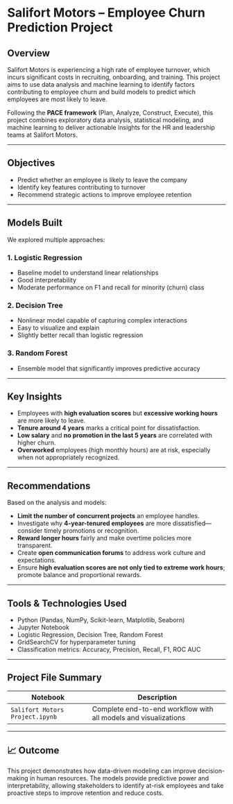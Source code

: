 # Salifort Motors – Employee Churn Prediction Project

## Overview

Salifort Motors is experiencing a high rate of employee turnover, which incurs significant costs in recruiting, onboarding, and training. This project aims to use data analysis and machine learning to identify factors contributing to employee churn and build models to predict which employees are most likely to leave.

Following the **PACE framework** (Plan, Analyze, Construct, Execute), this project combines exploratory data analysis, statistical modeling, and machine learning to deliver actionable insights for the HR and leadership teams at Salifort Motors.

---

## Objectives

- Predict whether an employee is likely to leave the company
- Identify key features contributing to turnover
- Recommend strategic actions to improve employee retention

---

## Models Built

We explored multiple approaches:

### 1. **Logistic Regression**
- Baseline model to understand linear relationships
- Good interpretability
- Moderate performance on F1 and recall for minority (churn) class

### 2. **Decision Tree**
- Nonlinear model capable of capturing complex interactions
- Easy to visualize and explain
- Slightly better recall than logistic regression

### 3. **Random Forest**
- Ensemble model that significantly improves predictive accuracy

---

## Key Insights

- Employees with **high evaluation scores** but **excessive working hours** are more likely to leave.
- **Tenure around 4 years** marks a critical point for dissatisfaction.
- **Low salary** and **no promotion in the last 5 years** are correlated with higher churn.
- **Overworked** employees (high monthly hours) are at risk, especially when not appropriately recognized.

---

## Recommendations

Based on the analysis and models:

- **Limit the number of concurrent projects** an employee handles.
- Investigate why **4-year-tenured employees** are more dissatisfied—consider timely promotions or recognition.
- **Reward longer hours** fairly and make overtime policies more transparent.
- Create **open communication forums** to address work culture and expectations.
- Ensure **high evaluation scores are not only tied to extreme work hours**; promote balance and proportional rewards.

---

## Tools & Technologies Used

- Python (Pandas, NumPy, Scikit-learn, Matplotlib, Seaborn)
- Jupyter Notebook
- Logistic Regression, Decision Tree, Random Forest
- GridSearchCV for hyperparameter tuning
- Classification metrics: Accuracy, Precision, Recall, F1, ROC AUC

---

## Project File Summary

| Notebook | Description |
|----------|-------------|
| `Salifort Motors Project.ipynb` | Complete end-to-end workflow with all models and visualizations |

---

## 📈 Outcome

This project demonstrates how data-driven modeling can improve decision-making in human resources. The models provide predictive power and interpretability, allowing stakeholders to identify at-risk employees and take proactive steps to improve retention and reduce costs.

